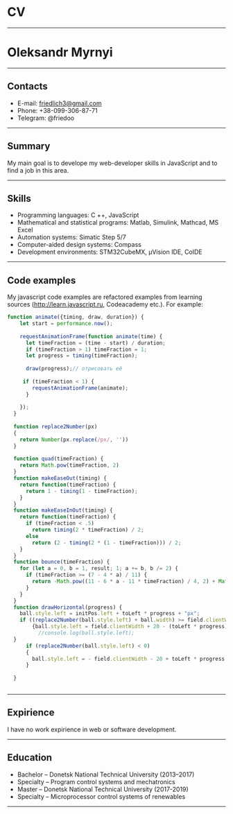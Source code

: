 # CV
-------------

# Oleksandr Myrnyi

-------------

## Contacts
* E-mail: friedlich3@gmail.com
* Phone: +38-099-306-87-71
* Telegram: @friedoo

-------------

## Summary

My main goal is to develope my web-developer skills in JavaScript and to find a job in this area.

-------------

## Skills

* Programming languages: C ++, JavaScript
* Mathematical and statistical programs: Matlab, Simulink, Mathcad, MS Excel
* Automation systems: Simatic Step 5/7
* Computer-aided design systems: Compass
* Development environments: STM32CubeMX, µVision IDE, CoIDE

-------------

## Code examples

My javascript code examples are refactored examples from learning sources 
(http://learn.javascript.ru, Codeacademy etc.). For example:

```javascript
function animate({timing, draw, duration}) {
    let start = performance.now();
  
    requestAnimationFrame(function animate(time) {
      let timeFraction = (time - start) / duration;
      if (timeFraction > 1) timeFraction = 1;
      let progress = timing(timeFraction);
  
      draw(progress);// отрисовать её
  
     if (timeFraction < 1) {
        requestAnimationFrame(animate);
      }
  
    });
  }
  
  function replace2Number(px)
  {
    return Number(px.replace(/px/, ''))
  }
 
  function quad(timeFraction) {
    return Math.pow(timeFraction, 2)
  }
  function makeEaseOut(timing) {
    return function(timeFraction) {
      return 1 - timing(1 - timeFraction);
    }
  }
  function makeEaseInOut(timing) {
    return function(timeFraction) {
      if (timeFraction < .5)
        return timing(2 * timeFraction) / 2;
      else
        return (2 - timing(2 * (1 - timeFraction))) / 2;
    }
  }
  function bounce(timeFraction) {
    for (let a = 0, b = 1, result; 1; a += b, b /= 2) {
      if (timeFraction >= (7 - 4 * a) / 11) {
        return -Math.pow((11 - 6 * a - 11 * timeFraction) / 4, 2) + Math.pow(b, 2)
      }
    }
  }
  function drawHorizontal(progress) {
    ball.style.left = initPos.left + toLeft * progress + "px";
    if ((replace2Number(ball.style.left) + ball.width) >= field.clientWidth && (replace2Number(ball.style.left) + ball.width) > 0)
        {ball.style.left = field.clientWidth + 20 - (toLeft * progress) + "px";
          //console.log(ball.style.left);
  }
      if (replace2Number(ball.style.left) < 0)  
      { 
        ball.style.left = - field.clientWidth - 20 + toLeft * progress + "px";
      }
      
  }
  
```
-------------

## Expirience
I have no work expirience in web or software development.

-------------

## Education

* Bachelor – Donetsk National Technical University (2013–2017)
* Specialty – Program control systems and mechatronics
* Master – Donetsk National Technical University (2017-2019)
* Specialty – Microprocessor control systems of renewables

-------------
